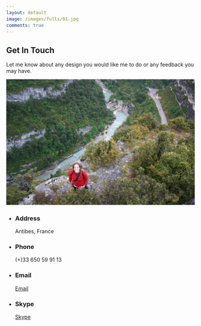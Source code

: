 ```yaml
---
layout: default
image: /images/fulls/01.jpg
comments: true
---
```


<section>
	<h2>Get In Touch</h2>
	<p>Let me know about any design you would like me to do or any feedback you may have.</p>
	<div class="row">
<!-- 		<div class="8u 12u$(small)">
			<form method="post" action="#">
				<div class="row uniform 50%">
					<div class="6u 12u$(xsmall)"><input type="text" name="name" id="name" placeholder="Name" /></div>
					<div class="6u$ 12u$(xsmall)"><input type="email" name="email" id="email" placeholder="Email" /></div>
					<div class="12u$"><textarea name="message" id="message" placeholder="Message" rows="4"></textarea></div>
				</div>
			</form>
			<ul class="actions">
				<li><input type="submit" value="Send Message" /></li>
			</ul>
		</div> -->
		<div class="8u 12u$(small)">
			<div class="row uniform 50%">
				<div class="image fit-orig">
<!-- 					<img src="/images/bego_salto_malmo.jpg">
 -->					<img src="/images/bego_verdon.jpg">
				</div>
			</div>
		</div>
		<div class="4u$ 12u$(small)">
			<ul class="labeled-icons">
				<li>
					<h3 class="icon fa-home"><span class="label">Address</span></h3>
					Antibes, France
				</li>
				<li>
					<h3 class="icon fa-mobile"><span class="label">Phone</span></h3>
					<a href="tel:0033650599113"></a> (+)33 650 59 91 13
				</li>
				<li>
					<h3 class="icon fa-envelope-o"><span class="label">Email</span></h3>
					<a href="mailto:begona.perezrodriguez@gmail.com" target="_blank"><span class="label">Email</span></a>
				</li>
     			<li>
    				<h3 class="icon fa-skype"><span class="label">Skype</span></h3>
	  				<a href="skype:begogna" target="_blank"><span class="label">Skype</span></a>
				</li> 
			</ul>
		</div>
	</div>
</section>